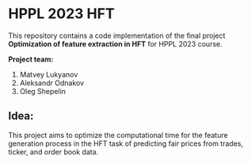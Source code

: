 # HPPL 2023 HFT

This repository contains a code implementation of the final project **Optimization of feature extraction in HFT** for HPPL 2023 course.

__Project team:__

1) Matvey Lukyanov
2) Aleksandr Odnakov
3) Oleg Shepelin

## Idea:
This project aims to optimize the computational time for the feature generation process in the HFT task of predicting fair prices from trades, ticker, and order book data.
